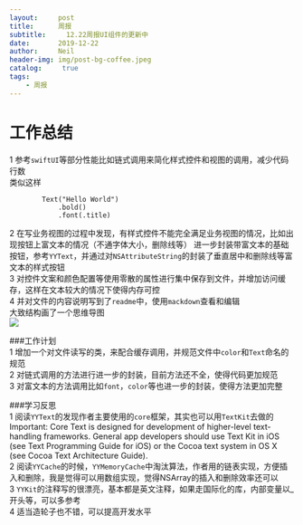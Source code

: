 ```yaml
---
layout:     post
title:      周报
subtitle:	  12.22周报UI组件的更新中
date:       2019-12-22
author:     Neil
header-img: img/post-bg-coffee.jpeg
catalog: 	 true
tags:
    - 周报
---
```


工作总结  
==========

1 参考`swiftUI`等部分性能比如链式调用来简化样式控件和视图的调用，减少代码行数  
类似这样

```
        Text("Hello World")
            .bold()
            .font(.title)
```  
2 在写业务视图的过程中发现，有样式控件不能完全满足业务视图的情况，比如出现按钮上富文本的情况（不通字体大小，删除线等）
进一步封装带富文本的基础按钮，参考`YYText`，并通过对`NSAttributeString`的封装了垂直居中和删除线等富文本的样式按钮  
3 对控件文案和颜色配置等使用零散的属性进行集中保存到文件，并增加访问缓存，这样在文本较大的情况下使得内存可控  
4 并对文件的内容说明写到了`readme`中，使用`mackdown`查看和编辑  
大致结构画了一个思维导图   
![](https://tva1.sinaimg.cn/large/006tNbRwly1ga5mtpo3c4j30u013ge32.jpg)

###工作计划  
1 增加一个对文件读写的类，来配合缓存调用，并规范文件中`color`和`Text`命名的规范  
2 对链式调用的方法进行进一步的封装，目前方法还不全，使得代码更加规范  
3 对富文本的方法调用比如`font`，`color`等也进一步的封装，使得方法更加完整  

###学习反思  
1 阅读`YYText`的发现作者主要使用的`core`框架，其实也可以用`TextKit`去做的  
Important: Core Text is designed for development of higher-level text-handling frameworks. General app developers should use Text Kit in iOS (see Text Programming Guide for iOS) or the Cocoa text system in OS X (see Cocoa Text Architecture Guide).  
2 阅读`YYCache`的时候，`YYMemoryCache`中淘汰算法，作者用的链表实现，方便插入和删除，我是觉得可以用数组实现，觉得NSArray的插入和删除效率还可以  
3 `YYKit`的注释写的很漂亮，基本都是英文注释，如果走国际化的库，内部变量以_开头等，可以多参考  
4 适当造轮子也不错，可以提高开发水平
